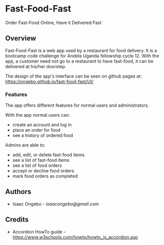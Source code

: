 # Fast-Food-Fast

Order Fast-Food Online, Have it Delivered Fast

## Overview

Fast-Food-Fast is a web app used by a restaurant for food delivery. It is a bootcamp code challenge for Andela Uganda fellowship cycle 12. With the app, a customer need not go to a restaurant to have fast-food, it can be delivered at his/her doorstep.

The design of the app's interface can be seen on github pages at:
https://ongebo.github.io/fast-food-fast/UI/

### Features

The app offers different features for normal users and administrators.

With the app normal users can:

- create an account and log in
- place an order for food
- see a history of ordered food

Admins are able to:

- add, edit, or delete fast-food items
- see a list of fast-food items
- see a list of food orders
- accept or decline food orders
- mark food orders as completed

## Authors

- Isaac Ongebo - _isaacongebo@gmail.com_

## Credits

- Accordion HowTo guide - https://www.w3schools.com/howto/howto_js_accordion.asp
